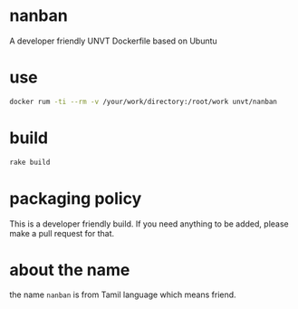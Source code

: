 # nanban
A developer friendly UNVT Dockerfile based on Ubuntu

# use
```zsh
docker rum -ti --rm -v /your/work/directory:/root/work unvt/nanban
```

# build
```zsh
rake build
```

# packaging policy
This is a developer friendly build. If you need anything to be added, please make a pull request for that. 

# about the name
the name `nanban` is from Tamil language which means friend.

